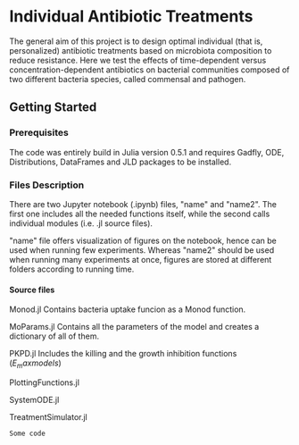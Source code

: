 # Individual Antibiotic Treatments

The general aim of this project is to design optimal individual (that is, personalized) antibiotic treatments based on microbiota composition to reduce resistance. Here we test the effects of time-dependent versus concentration-dependent antibiotics on bacterial communities composed of two different bacteria species, called commensal and pathogen.

## Getting Started

### Prerequisites

The code was entirely build in Julia version 0.5.1 and requires Gadfly, ODE, Distributions, DataFrames and JLD packages to be installed. 

### Files Description

There are two Jupyter notebook (.ipynb) files, "name" and "name2". The first one includes all the needed functions itself, while the second calls individual modules (i.e. .jl source files).

"name" file offers visualization of figures on the notebook, hence can be used when running few experiments. Whereas "name2" should be used when running many experiments at once, figures are stored at different folders according to running time.

#### Source files

Monod.jl Contains bacteria uptake funcion as a Monod function. 

MoParams.jl Contains all the parameters of the model and creates a dictionary of all of them.

PKPD.jl Includes the killing and the growth inhibition functions ($E_max models$)

PlottingFunctions.jl

SystemODE.jl

TreatmentSimulator.jl



```
Some code
```
